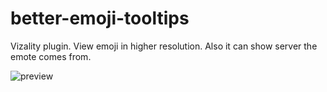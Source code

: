 # better-emoji-tooltips
Vizality plugin. View emoji in higher resolution. Also it can show server the emote comes from.

![preview](https://i.imgur.com/CTonXv2.png)
